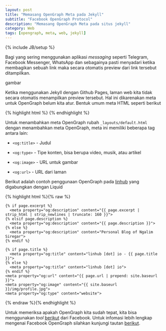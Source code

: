 ```yaml
---
layout: post
title: "Memasang OpenGraph Meta pada Jekyll"
subtitle: "Facebook OpenGraph Protocol"
description: "Memasang OpenGraph Meta pada situs jekyll"
category: Web
tags: [opengraph, meta, web, jekyll]
---
```

{% include JB/setup %}

Bagi yang sering menggunakan aplikasi _messaging_ seperti Telegram, Facebook Messenger, WhatsApp dan sebagainya pasti menyadari ketika membagikan sebuah link maka secara otomatis preview dari link tersebut ditampilkan.

gambar

Ketika menggunakan Jekyll dengan Github Pages, laman web kita tidak secara otomatis menampilkan preview tersebut. Hal ini dikarenakan meta untuk OpenGraph belum kita atur. Bentuk umum meta HTML seperti berikut

{% highlight html %}
    <meta name="" content="" />
    <meta http-equiv="Content-Type" content="text/html; charset=UTF-8" />
    <meta name="description" content="deskripsi" />
{% endhighlight %}

Untuk menambahkan meta OpenGraph rubah `_layouts/default.html` dengan menambahkan meta OpenGraph, meta ini memiliki beberapa tag antara lain:

- `<og:title>` - Judul

- `<og:type>` - Tipe konten, bisa berupa video, musik, atau artikel

- `<og:image>` - URL untuk gambar

- `<og:url>` - URL dari laman

Berikut adalah contoh penggunaan OpenGraph pada [linhub](https://linhub.io/) yang digabungkan dengan Liquid

{% highlight html %}{% raw %}

    {% if page.excerpt %}
      <meta property="og:description" content="{{ page.excerpt | strip_html | strip_newlines | truncate: 160 }}">
    {% elsif page.description %}
      <meta property="og:description" content="{{ page.description }}">
    {% else %}
      <meta property="og:description" content="Personal Blog of Ngalim Siregar">
    {% endif %}

    {% if page.title %}
      <meta property="og:title" content="linhub [dot] io - {{ page.title }}">
    {% else %}
      <meta property="og:title" content="linhub [dot] io">
    {% endif %}
    <meta property="og:url" content="{{ page.url | prepend: site.baseurl }}">
    <meta property="og:image" content="{{ site.baseurl }}/img/profile.jpg">
    <meta property="og:type" content="website">

{% endraw %}{% endhighlight %}

Untuk memeriksa apakah OpenGraph kita sudah tepat, kita bisa menggunakan _tool_ [berikut](https://developers.facebook.com/tools/debug/og/object/) dari Facebook. Untuk infomasi lebih lengkap mengenai Facebook OpenGraph silahkan kunjungi tautan [berikut](https://developers.facebook.com/docs/opengraph/getting-started/).